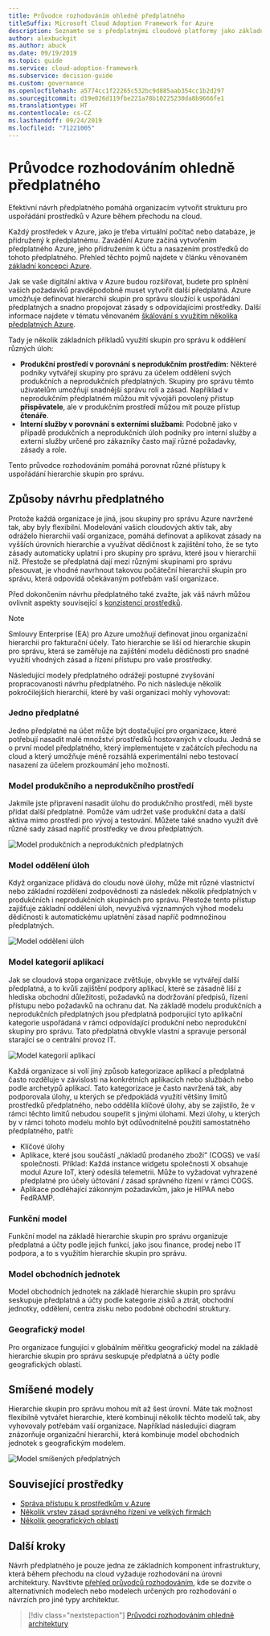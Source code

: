 ```yaml
---
title: Průvodce rozhodováním ohledně předplatného
titleSuffix: Microsoft Cloud Adoption Framework for Azure
description: Seznamte se s předplatnými cloudové platformy jako základní službou při migraci do Azure.
author: alexbuckgit
ms.author: abuck
ms.date: 09/19/2019
ms.topic: guide
ms.service: cloud-adoption-framework
ms.subservice: decision-guide
ms.custom: governance
ms.openlocfilehash: a5774cc1f22265c532bc9d885aab354cc1b2d297
ms.sourcegitcommit: d19e026d119fbe221a78b10225230da8b9666fe1
ms.translationtype: HT
ms.contentlocale: cs-CZ
ms.lasthandoff: 09/24/2019
ms.locfileid: "71221005"
---
```

# <a name="subscription-decision-guide"></a>Průvodce rozhodováním ohledně předplatného

Efektivní návrh předplatného pomáhá organizacím vytvořit strukturu pro uspořádání prostředků v Azure během přechodu na cloud.

Každý prostředek v Azure, jako je třeba virtuální počítač nebo databáze, je přidružený k předplatnému. Zavádění Azure začíná vytvořením předplatného Azure, jeho přidružením k účtu a nasazením prostředků do tohoto předplatného. Přehled těchto pojmů najdete v článku věnovaném [základní koncepci Azure](../../ready/considerations/fundamental-concepts.md).

Jak se vaše digitální aktiva v Azure budou rozšiřovat, budete pro splnění vašich požadavků pravděpodobně muset vytvořit další předplatná. Azure umožňuje definovat hierarchii skupin pro správu sloužící k uspořádání předplatných a snadno propojovat zásady s odpovídajícími prostředky. Další informace najdete v tématu věnovaném [škálování s využitím několika předplatných Azure](../../ready/considerations/scaling-subscriptions.md).

Tady je několik základních příkladů využití skupin pro správu k oddělení různých úloh:

- **Produkční prostředí v porovnání s neprodukčním prostředím:** Některé podniky vytvářejí skupiny pro správu za účelem oddělení svých produkčních a neprodukčních předplatných. Skupiny pro správu těmto uživatelům umožňují snadnější správu rolí a zásad. Například v neprodukčním předplatném můžou mít vývojáři povolený přístup **přispěvatele**, ale v produkčním prostředí můžou mít pouze přístup **čtenáře**.
- **Interní služby v porovnání s externími službami:** Podobně jako v případě produkčních a neprodukčních úloh podniky pro interní služby a externí služby určené pro zákazníky často mají různé požadavky, zásady a role.

Tento průvodce rozhodováním pomáhá porovnat různé přístupy k uspořádání hierarchie skupin pro správu.

## <a name="subscription-design-patterns"></a>Způsoby návrhu předplatného

Protože každá organizace je jiná, jsou skupiny pro správu Azure navržené tak, aby byly flexibilní. Modelování vašich cloudových aktiv tak, aby odráželo hierarchii vaší organizace, pomáhá definovat a aplikovat zásady na vyšších úrovních hierarchie a využívat dědičnost k zajištění toho, že se tyto zásady automaticky uplatní i pro skupiny pro správu, které jsou v hierarchii níž. Přestože se předplatná dají mezi různými skupinami pro správu přesouvat, je vhodné navrhnout takovou počáteční hierarchii skupin pro správu, která odpovídá očekávaným potřebám vaší organizace.

Před dokončením návrhu předplatného také zvažte, jak váš návrh můžou ovlivnit aspekty související s [konzistencí prostředků](../resource-consistency/index.md).

> [!NOTE]
> Smlouvy Enterprise (EA) pro Azure umožňují definovat jinou organizační hierarchii pro fakturační účely. Tato hierarchie se liší od hierarchie skupin pro správu, která se zaměřuje na zajištění modelu dědičnosti pro snadné využití vhodných zásad a řízení přístupu pro vaše prostředky.

Následující modely předplatného odrážejí postupné zvyšování propracovanosti návrhu předplatného. Po nich následuje několik pokročilejších hierarchií, které by vaší organizaci mohly vyhovovat:

### <a name="single-subscription"></a>Jedno předplatné

Jedno předplatné na účet může být dostačující pro organizace, které potřebují nasadit malé množství prostředků hostovaných v cloudu. Jedná se o první model předplatného, který implementujete v začátcích přechodu na cloud a který umožňuje méně rozsáhlá experimentální nebo testovací nasazení za účelem prozkoumání jeho možností.

### <a name="production-and-nonproduction-pattern"></a>Model produkčního a neprodukčního prostředí

Jakmile jste připravení nasadit úlohu do produkčního prostředí, měli byste přidat další předplatné. Pomůže vám udržet vaše produkční data a další aktiva mimo prostředí pro vývoj a testování. Můžete také snadno využít dvě různé sady zásad napříč prostředky ve dvou předplatných.

![Model produkčních a neprodukčních předplatných](../../_images/ready/basic-subscription-model.png)

### <a name="workload-separation-pattern"></a>Model oddělení úloh

Když organizace přidává do cloudu nové úlohy, může mít různé vlastnictví nebo základní rozdělení zodpovědností za následek několik předplatných v produkčních i neprodukčních skupinách pro správu. Přestože tento přístup zajišťuje základní oddělení úloh, nevyužívá významných výhod modelu dědičnosti k automatickému uplatnění zásad napříč podmnožinou předplatných.

![Model oddělení úloh](../../_images/ready/management-group-hierarchy.png)

### <a name="application-category-pattern"></a>Model kategorií aplikací

Jak se cloudová stopa organizace zvětšuje, obvykle se vytvářejí další předplatná, a to kvůli zajištění podpory aplikací, které se zásadně liší z hlediska obchodní důležitosti, požadavků na dodržování předpisů, řízení přístupu nebo požadavků na ochranu dat. Na základě modelu produkčních a neprodukčních předplatných jsou předplatná podporující tyto aplikační kategorie uspořádaná v rámci odpovídající produkční nebo neprodukční skupiny pro správu. Tato předplatná obvykle vlastní a spravuje personál starající se o centrální provoz IT.

![Model kategorií aplikací](../../_images/infra-subscriptions/application.png)

Každá organizace si volí jiný způsob kategorizace aplikací a předplatná často rozděluje v závislosti na konkrétních aplikacích nebo službách nebo podle archetypů aplikací. Tato kategorizace je často navržená tak, aby podporovala úlohy, u kterých se předpokládá využití většiny limitů prostředků předplatného, nebo oddělila klíčové úlohy, aby se zajistilo, že v rámci těchto limitů nebudou soupeřit s jinými úlohami. Mezi úlohy, u kterých by v rámci tohoto modelu mohlo být odůvodnitelné použití samostatného předplatného, patří:

- Klíčové úlohy
- Aplikace, které jsou součástí „nákladů prodaného zboží“ (COGS) ve vaší společnosti. Příklad: Každá instance widgetu společnosti X obsahuje modul Azure IoT, který odesílá telemetrii. Může to vyžadovat vyhrazené předplatné pro účely účtování / zásad správného řízení v rámci COGS.
- Aplikace podléhající zákonným požadavkům, jako je HIPAA nebo FedRAMP.

### <a name="functional-pattern"></a>Funkční model

Funkční model na základě hierarchie skupin pro správu organizuje předplatná a účty podle jejich funkcí, jako jsou finance, prodej nebo IT podpora, a to s využitím hierarchie skupin pro správu.

### <a name="business-unit-pattern"></a>Model obchodních jednotek

Model obchodních jednotek na základě hierarchie skupin pro správu seskupuje předplatná a účty podle kategorie zisků a ztrát, obchodní jednotky, oddělení, centra zisku nebo podobné obchodní struktury.

### <a name="geographic-pattern"></a>Geografický model

Pro organizace fungující v globálním měřítku geografický model na základě hierarchie skupin pro správu seskupuje předplatná a účty podle geografických oblastí.

## <a name="mixed-patterns"></a>Smíšené modely

Hierarchie skupin pro správu mohou mít až šest úrovní. Máte tak možnost flexibilně vytvářet hierarchie, které kombinují několik těchto modelů tak, aby vyhovovaly potřebám vaší organizace. Například následující diagram znázorňuje organizační hierarchii, která kombinuje model obchodních jednotek s geografickým modelem.

![Model smíšených předplatných](../../_images/infra-subscriptions/mixed.png)

## <a name="related-resources"></a>Související prostředky

- [Správa přístupu k prostředkům v Azure](../../govern/resource-consistency/resource-access-management.md)
- [Několik vrstev zásad správného řízení ve velkých firmách](../../govern/guides/complex/multiple-layers-of-governance.md)
- [Několik geografických oblastí](../regions/index.md)

## <a name="next-steps"></a>Další kroky

Návrh předplatného je pouze jedna ze základních komponent infrastruktury, která během přechodu na cloud vyžaduje rozhodování na úrovni architektury. Navštivte [přehled průvodců rozhodováním](../index.md), kde se dozvíte o alternativních modelech nebo modelech určených pro rozhodování o návrzích pro jiné typy architektur.

> [!div class="nextstepaction"]
> [Průvodci rozhodováním ohledně architektury](../index.md)
